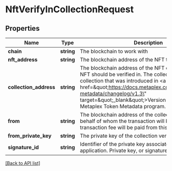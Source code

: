 # NftVerifyInCollectionRequest

## Properties

Name | Type | Description | Notes
------------ | ------------- | ------------- | -------------
**chain** | **string** | The blockchain to work with |
**nft_address** | **string** | The blockchain address of the NFT to verify |
**collection_address** | **string** | The blockchain address of the NFT collection where the NFT should be verified in. The collection must be a sized collection that was introduced in &lt;a href&#x3D;\&quot;https://docs.metaplex.com/programs/token-metadata/changelog/v1.3\&quot; target&#x3D;\&quot;_blank\&quot;&gt;Version 1.3&lt;/a&gt; of the Metaplex Token Metadata program. |
**from** | **string** | The blockchain address of the collection verifier on behalf of whom the transaction will be originated. The transaction fee will be paid from this address. |
**from_private_key** | **string** | The private key of the collection verifier&#39;s address |
**signature_id** | **string** | Identifier of the private key associated in signing application. Private key, or signature Id must be present. |

[[Back to API list]](../../README.md#api-endpoints)
